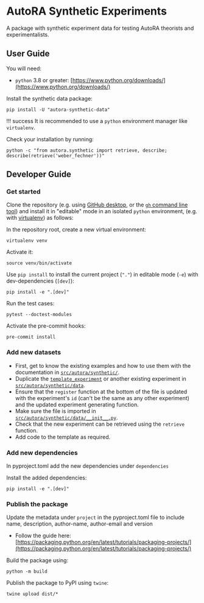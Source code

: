 # AutoRA Synthetic Experiments

A package with synthetic experiment data for testing AutoRA theorists and experimentalists.

## User Guide

You will need:

- `python` 3.8 or greater: [https://www.python.org/downloads/](https://www.python.org/downloads/)

Install the synthetic data package:

```shell
pip install -U "autora-synthetic-data"
```

!!! success
    It is recommended to use a `python` environment manager like `virtualenv`.

Check your installation by running:
```shell
python -c "from autora.synthetic import retrieve, describe; describe(retrieve('weber_fechner'))"
```

## Developer Guide

### Get started

Clone the repository (e.g. using [GitHub desktop](https://desktop.github.com), 
or the [`gh` command line tool](https://cli.github.com)) 
and install it in "editable" mode in an isolated `python` environment, (e.g. 
with 
[virtualenv](https://virtualenv.pypa.io/en/latest/installation.html)) as follows:

In the repository root, create a new virtual environment:
```shell
virtualenv venv
```

Activate it:
```shell
source venv/bin/activate
```

Use `pip install` to install the current project (`"."`) in editable mode (`-e`) with dev-dependencies (`[dev]`):
```shell
pip install -e ".[dev]"
```

Run the test cases:
```shell
pytest --doctest-modules
```

Activate the pre-commit hooks:
```shell
pre-commit install
```

### Add new datasets

- First, get to know the existing examples and how to use them with the documentation in 
[`src/autora/synthetic/`](`src/autora/synthetic/`).
- Duplicate the 
  [`template_experiment`](`src/autora/synthetic/data/template_experiment.py`) or another 
  existing experiment in [`src/autora/synthetic/data`](`src/autora/synthetic/data`).
- Ensure that the `register` function at the bottom of the file is updated with the experiment's 
  `id` (can't be the same as any other experiment) and the updated experiment generating 
  function.
- Make sure the file is imported in
  [`src/autora/synthetic/data/__init__.py`](`src/autora/synthetic/data/__init__.py`).
- Check that the new experiment can be retrieved using the `retrieve` function.
- Add code to the template as required. 

### Add new dependencies 

In pyproject.toml add the new dependencies under `dependencies`

Install the added dependencies:
```shell
pip install -e ".[dev]"
```

### Publish the package

Update the metadata under `project` in the pyproject.toml file to include name, description, author-name, author-email and version

- Follow the guide here: [https://packaging.python.org/en/latest/tutorials/packaging-projects/](https://packaging.python.org/en/latest/tutorials/packaging-projects/)

Build the package using:
```shell
python -m build
```

Publish the package to PyPI using `twine`:
```shell
twine upload dist/*
```
